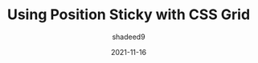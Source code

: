 ---
author: shadeed9
date: 2021-11-16
hidden: true
tags:
  - css
  - layout
target_url: https://ishadeed.com/article/position-sticky-css-grid/
title: Using Position Sticky with CSS Grid
---
